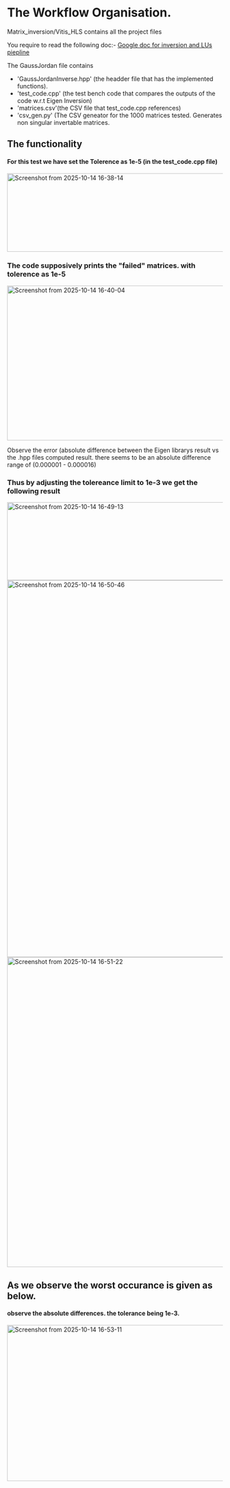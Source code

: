 # The Workflow Organisation.

Matrix_inversion/Vitis_HLS contains all the project files

You require to read the following doc:- [Google doc for inversion and LUs piepline](https://docs.google.com/document/d/1A2RGIs5t9oxTaT-qp08fqaPF-ykvq457mIzrZnia0J0/edit?usp=sharing)

The GaussJordan file contains

 - 'GaussJordanInverse.hpp' (the headder file that has the implemented functions).
 - 'test_code.cpp' (the test bench code that compares the outputs of the code w.r.t Eigen Inversion) 
 - 'matrices.csv'(the CSV file that test_code.cpp references)
 - 'csv_gen.py' (The CSV geneator for the 1000 matrices tested. Generates non singular invertable matrices.

## The functionality

#### For this test we have set the Tolerence as 1e-5 (in the test_code.cpp file)

 <img width="640" height="183" alt="Screenshot from 2025-10-14 16-38-14" src="https://github.com/user-attachments/assets/3d41e0ac-8454-4b44-a2fd-496afe537f91" />

### The code supposively prints the "failed" matrices. with tolerence as 1e-5

<img width="635" height="361" alt="Screenshot from 2025-10-14 16-40-04" src="https://github.com/user-attachments/assets/982db8db-6170-4207-aff2-31a1531954b8" />

Observe the error (absolute difference between the Eigen librarys result vs the .hpp files computed result. there seems to be an absolute difference range of  (0.000001 - 0.000016)


### Thus by adjusting the tolereance limit to 1e-3 we get the following result

<img width="636" height="182" alt="Screenshot from 2025-10-14 16-49-13" src="https://github.com/user-attachments/assets/9a12671c-55ef-4432-9f4e-fe176b5d368a" />


<img width="636" height="879" alt="Screenshot from 2025-10-14 16-50-46" src="https://github.com/user-attachments/assets/f09a5abf-b9b6-4604-9b41-d0cae312c2a4" />


<img width="637" height="723" alt="Screenshot from 2025-10-14 16-51-22" src="https://github.com/user-attachments/assets/99ff014c-5131-4ae5-a505-22e60fc8a775" />

## As we observe the worst occurance is given as below.
#### observe the absolute differences. the tolerance being 1e-3.

<img width="637" height="364" alt="Screenshot from 2025-10-14 16-53-11" src="https://github.com/user-attachments/assets/9cd88fe5-7252-4c0b-8407-30c20687f344" />
